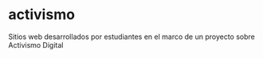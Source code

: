 # activismo
Sitios web desarrollados por estudiantes en el marco de un proyecto sobre Activismo Digital
